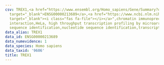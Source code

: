 ```yaml
---
csv: TREX1,<a href="https://www.ensembl.org/Homo_sapiens/Gene/Summary?db=core;g=ENSG00000213689"
  target="_blank">ENSG00000213689</a>,<a href="https://www.ncbi.nlm.nih.gov/pubmed/17216044"
  target="_blank"><i class="fas fa-file"></i></a>",chromatin immunoprecipitation assay,direct
  interaction,HeLa, high throughput transcription profiling by microarray,nucleotide
  sequence identification,nucleotide sequence identification,transcriptional regulation,
data_alias: TREX1
data_id: ENSG00000213689
data_numevidence: 1
data_species: Homo sapiens
data_taxid: '9606'
title: TREX1
---
```

